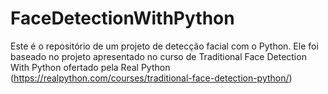 # FaceDetectionWithPython
Este é o repositório de um projeto de detecção facial com o Python. Ele foi baseado no projeto apresentado no curso de Traditional Face Detection With Python ofertado pela Real Python (https://realpython.com/courses/traditional-face-detection-python/)
